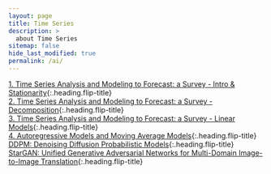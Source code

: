 ```yaml
---
layout: page
title: Time Series
description: >
  about Time Series
sitemap: false
hide_last_modified: true
permalink: /ai/
---
```


[1. Time Series Analysis and Modeling to Forecast: a Survey - Intro & Stationarity]{:.heading.flip-title} \
[2. Time Series Analysis and Modeling to Forecast: a Survey - Decomposition]{:.heading.flip-title} \
[3. Time Series Analysis and Modeling to Forecast: a Survey - Linear Models]{:.heading.flip-title} \
[4. Autoregressive Models and Moving Average Models]{:.heading.flip-title} \
[DDPM: Denoising Diffusion Probabilistic Models]{:.heading.flip-title} \
[StarGAN: Unified Generative Adversarial Networks for Multi-Domain Image-to-Image Translation]{:.heading.flip-title}


[1. Time Series Analysis and Modeling to Forecast: a Survey - Intro & Stationarity]: /ai/2024-02-22-TS1
[2. Time Series Analysis and Modeling to Forecast: a Survey - Decomposition]: /ai/2024-02-24-TS2
[3. Time Series Analysis and Modeling to Forecast: a Survey - Linear Models]: /ai/2024-02-25-TS3
[4. Autoregressive Models and Moving Average Models]: /ai/2024-03-06-TS4
[DDPM: Denoising Diffusion Probabilistic Models]: /ai/2024-02-23-gm1
[StarGAN: Unified Generative Adversarial Networks for Multi-Domain Image-to-Image Translation]: /ai/2024-05-07-gm2
